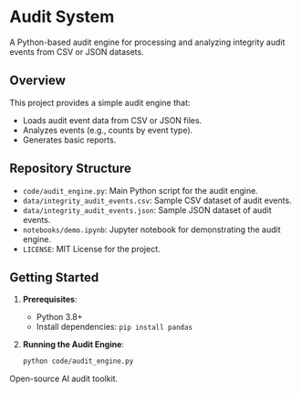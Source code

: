 
# Audit System

A Python-based audit engine for processing and analyzing integrity audit events from CSV or JSON datasets.

## Overview

This project provides a simple audit engine that:
- Loads audit event data from CSV or JSON files.
- Analyzes events (e.g., counts by event type).
- Generates basic reports.

## Repository Structure

- `code/audit_engine.py`: Main Python script for the audit engine.
- `data/integrity_audit_events.csv`: Sample CSV dataset of audit events.
- `data/integrity_audit_events.json`: Sample JSON dataset of audit events.
- `notebooks/demo.ipynb`: Jupyter notebook for demonstrating the audit engine.
- `LICENSE`: MIT License for the project.

## Getting Started

1. **Prerequisites**:
   - Python 3.8+
   - Install dependencies: `pip install pandas`

2. **Running the Audit Engine**:
   ```bash
   python code/audit_engine.py
Open-source AI audit toolkit.
